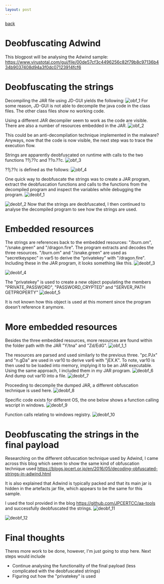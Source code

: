 ```yaml
---
layout: post
---
```


[back](./)

# Deobfuscating Adwind 

This blogpost will be analysing the Adwind sample: https://www.virustotal.com/gui/file/00de57cf3c4496256c82f79b8c97136b434b9037408d94a3f0dc07123914fcf6

# Deobfuscating the strings

Decompiling the JAR file using JD-GUI yields the following:
![obf_1](/assets/images/adwind/obf_1.png)
For some reason, JD-GUI is not able to decompile the java code in the class files. The other class files show no working code.

Using a different JAR decompiler seem to work as the code are visible. There are also a number of resources embedded in the JAR.
![obf_2](/assets/images/adwind/obf_2.png)

This could be an anti-decompilation technique implemented in the malware? Anyways, now that the code is now visible, the next step was to trace the execution flow.

Strings are apparently deobfuscated on runtime with calls to the two functions ??j.??c and ??o.??c. 
![obf_3](/assets/images/adwind/obf_3.png)

??j.??c is defined as the follows:
![obf_4](/assets/images/adwind/obf_4.png)

One quick way to deobfuscate the strings was to create a JAR program, extract the deobfuscation functions and calls to the functions from the decompiled program and inspect the variables while debugging the program.
![deobf_1](/assets/images/adwind/deobf_1.png)

![deobf_2](/assets/images/adwind/deobf_2.png)
Now that the strings are deobfuscated, I then continued to analyse the decompiled program to see how the strings are used.

# Embedded resources

The strings are references back to the embedded resources: "/burn.om", "/snake.green" and "/dragon.fire". The program extracts and decodes the three resources. "/burn.om" and "/snake.green" are used as "secretkeyspec" in var5 to derive the "privatekey" with "/dragon.fire". Including these in the JAR program, it looks something like this.
![deobf_3](/assets/images/adwind/deobf_3.png)

![deobf_4](/assets/images/adwind/deobf_4.png)

The "privatekey" is used to create a new object populating the members "PRIVATE_PASSWORD", "PASSWORD_CRYPTED" and "SERVER_PATH GETPROPERTY"
![deobf_5](/assets/images/adwind/deobf_5.png)

It is not known how this object is used at this moment since the program doesn't reference it anymore.

# More embedded resources

Besides the three embedded resources, more resources are found within the folder path with the JAR "Y/tna" and "Zd/EdG". 
![obf_1_1](/assets/images/adwind/obf_1.png)

The resources are parsed and used similarly to the previous three. "pc.PJx" and "n.gDa" are used in var10 to derive var6 with "jEX.K". To note, var10 is then used to be loaded into memory, implying it to be an JAR executable. 
Using the same approach, I included them in my JAR program. 
![deobf_6](/assets/images/adwind/deobf_6.png)
And dump out var10 into a file.
![deobf_7](/assets/images/adwind/deobf_7.png)

Proceeding to decompile the dumped JAR, a different obfuscation technique is used here.
![deobf_8](/assets/images/adwind/deobf_8.png)

Specific code exists for different OS, the one below shows a function calling wscript in windows.
![deobf_9](/assets/images/adwind/deobf_9.png)

Function calls relating to windows registry.
![deobf_10](/assets/images/adwind/deobf_10.png)

# Deobfuscating the strings in the final payload

Researching on the different obfuscation technique used by Adwind, I came across this blog which seem to show the same kind of obfuscation technique used https://blogs.jpcert.or.jp/en/2016/05/decoding-obfuscated-strings-in-adwind.html

It is also explained that Adwind is typically packed and that its main jar is hidden in the artefacts jar file, which appears to be the same for this sample.

I used the tool provided in the blog https://github.com/JPCERTCC/aa-tools and successfully deobfuscated the strings.
![deobf_11](/assets/images/adwind/deobf_11.png)

![deobf_12](/assets/images/adwind/deobf_12.png)

# Final thoughts
Theres more work to be done, however, I'm just going to stop here. Next steps would include
- Continue analysing the functionality of the final payload (less complicated with the deobfuscated strings)
- Figuring out how the "privatekey" is used
